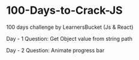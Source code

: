 # 100-Days-to-Crack-JS
100 days challenge by LearnersBucket (Js &amp; React)

Day - 1
Question: Get Object value from string path

Day - 2
Question: Animate progress bar